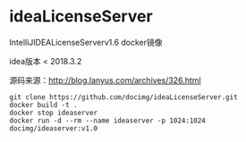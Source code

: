 # ideaLicenseServer
IntelliJIDEALicenseServerv1.6 docker镜像

idea版本 < 2018.3.2

源码来源：http://blog.lanyus.com/archives/326.html

```
git clone https://github.com/docimg/ideaLicenseServer.git
docker build -t .
docker stop ideaserver
docker run -d --rm --name ideaserver -p 1024:1024 docimg/ideaserver:v1.0
```

